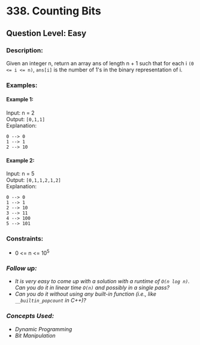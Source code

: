 # 338. Counting Bits
## Question Level: Easy
### Description:
Given an integer n, return an array ans of length n + 1 such that for each i `(0 <= i <= n)`, `ans[i]` is the number of 1's in the binary representation of i.

### Examples:
#### Example 1:

Input: n = 2  
Output: `[0,1,1]`  
Explanation:  
```
0 --> 0
1 --> 1
2 --> 10
```
#### Example 2:

Input: n = 5  
Output: `[0,1,1,2,1,2]`  
Explanation:
```
0 --> 0
1 --> 1
2 --> 10
3 --> 11
4 --> 100
5 --> 101
```

### Constraints:

- 0 <= n <= 10<sup>5</sup>

### <i>Follow up:
- It is very easy to come up with a solution with a runtime of `O(n log n)`. Can you do it in linear time `O(n)` and possibly in a single pass?
- Can you do it without using any built-in function (i.e., like `__builtin_popcount` in C++)?

### Concepts Used:
- Dynamic Programming
- Bit Manipulation</i>